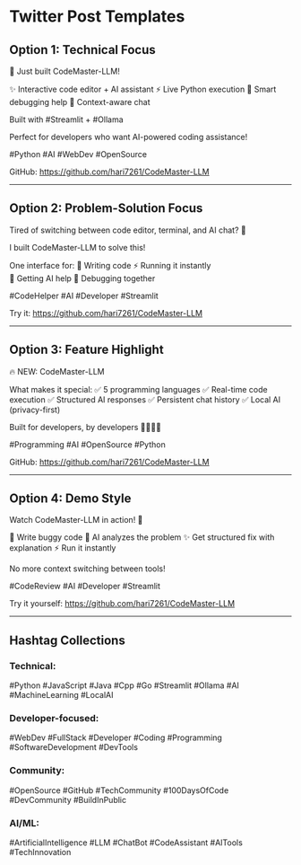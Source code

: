 # Twitter Post Templates

## Option 1: Technical Focus
🚀 Just built CodeMaster-LLM! 

✨ Interactive code editor + AI assistant
⚡ Live Python execution 
🤖 Smart debugging help
💬 Context-aware chat

Built with #Streamlit + #Ollama

Perfect for developers who want AI-powered coding assistance! 

#Python #AI #WebDev #OpenSource

GitHub: https://github.com/hari7261/CodeMaster-LLM

---

## Option 2: Problem-Solution Focus
Tired of switching between code editor, terminal, and AI chat? 🤔

I built CodeMaster-LLM to solve this! 

One interface for:
📝 Writing code
⚡ Running it instantly  
🤖 Getting AI help
💬 Debugging together

#CodeHelper #AI #Developer #Streamlit

Try it: https://github.com/hari7261/CodeMaster-LLM

---

## Option 3: Feature Highlight
🔥 NEW: CodeMaster-LLM 

What makes it special:
✅ 5 programming languages
✅ Real-time code execution
✅ Structured AI responses
✅ Persistent chat history
✅ Local AI (privacy-first)

Built for developers, by developers 👩‍💻👨‍💻

#Programming #AI #OpenSource #Python

GitHub: https://github.com/hari7261/CodeMaster-LLM

---

## Option 4: Demo Style
Watch CodeMaster-LLM in action! 👀

🎯 Write buggy code
🤖 AI analyzes the problem
✨ Get structured fix with explanation
⚡ Run it instantly

No more context switching between tools!

#CodeReview #AI #Developer #Streamlit

Try it yourself: https://github.com/hari7261/CodeMaster-LLM

---

## Hashtag Collections

### Technical:
#Python #JavaScript #Java #Cpp #Go #Streamlit #Ollama #AI #MachineLearning #LocalAI

### Developer-focused:
#WebDev #FullStack #Developer #Coding #Programming #SoftwareDevelopment #DevTools

### Community:
#OpenSource #GitHub #TechCommunity #100DaysOfCode #DevCommunity #BuildInPublic

### AI/ML:
#ArtificialIntelligence #LLM #ChatBot #CodeAssistant #AITools #TechInnovation
